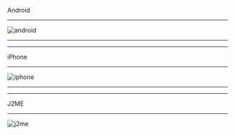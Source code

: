 Android

***

![android](https://homecenter.mobi/images/qrapk.png)

***
***

iPhone

***

![iphone](https://homecenter.mobi/images/qrios.png)

***
***

J2ME

***

![j2me](https://homecenter.mobi/images/qrcode.png)
